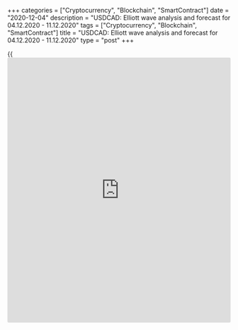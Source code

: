 +++
categories = ["Cryptocurrency", "Blockchain", "SmartContract"]
date = "2020-12-04"
description = "USDCAD: Elliott wave analysis and forecast for 04.12.2020 - 11.12.2020"
tags = ["Cryptocurrency", "Blockchain", "SmartContract"]
title = "USDCAD: Elliott wave analysis and forecast for 04.12.2020 - 11.12.2020"
type = "post"
+++

{{<iframe id="large-banner" src="https://www.bounty.group/#slide=25.0" width="100%" height="600" scrolling="no" style="border: 0px solid rgb(216, 221, 230); border-radius: 3px;">}}

2020-12-04

2020-12-04

USDCAD: Elliott wave analysis and forecast for 04.12.2020 –
11.12.2020Alex Geuta

 **Main scenario:** consider short positions from corrections below the
level of 1.3026 with a target of 1.2650 – 1.2500.

 **Alternative scenario:** breakout and consolidation above the level of
1.3026 will allow the pair to continue rising to the levels of 1.3172 –
1.3301.

 **Analysis:** Daily time frame: wave (С) of 4 of larger degree
continues developing, with the first wave 1 of (C) formed inside.
Presumably, a local correction is completed as wave 2 of (C) on the H4
time frame. Apparently, the third wave 3 of (C) is forming on the H1
time frame. Inside it, there is the first wave of smaller degree i of 3
formed, the ascending correction developed as wave ii of 3, and the
third wave iii of 3 developing. If the presumption is correct, the pair
will continue to drop to the levels of 1.2650 – 1.2500. The level of
1.3026 is critical in this scenario, as the breakout will enable the
pair to continue rising to the levels of 1.3172 – 1.3301.

* * *

* * *

[USDCAD][1] current rate in the Forex market:

USDCAD = 1.27736

1-day change

-0.00856 (-0.67%)

Open an account with a reliable broker and start earning money on an
easy-to-use platform in the global foreign exchange market.

[ Open account ][2]

## Price chart of USDCAD in real time mode

The content of this article reflects the author’s opinion and does not
necessarily reflect the official position of LiteForex. The material
published on this page is provided for informational purposes only and
should not be considered as the provision of investment advice for the
purposes of Directive 2004/39/EC.

Rate this article:

{{value}}

( {{count}} {{title}} )

   1. my.lite.forex/trading/chart?symbol=USDCAD&returnUrl=true
   2. my.liteforex.com/?category=analysts-opinions&slug=usdcad-elliott-wave-analysis-and-forecast-for-04122020-11122020&openPopup=%2Fregistration%2Fpopup